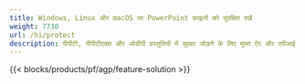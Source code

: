 ```yaml
---
title: Windows, Linux और macOS पर PowerPoint फ़ाइलों को सुरक्षित रखें
weight: 7730
url: /hi/protect
description: पीपीटी, पीपीटीएक्स और ओडीपी प्रस्तुतियों में सुरक्षा जोड़ने के लिए मुफ्त ऐप और एपीआई
---
```


{{< blocks/products/pf/agp/feature-solution >}} 

